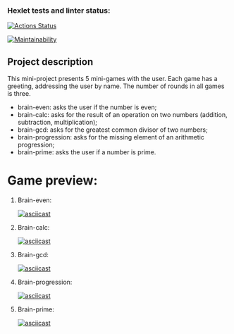 ### Hexlet tests and linter status:

[![Actions Status](https://github.com/elen-oz/frontend-project-lvl1/workflows/hexlet-check/badge.svg)](https://github.com/elen-oz/frontend-project-lvl1/actions)

[![Maintainability](https://api.codeclimate.com/v1/badges/6922be521c7684d6c6c9/maintainability)](https://codeclimate.com/github/elen-oz/frontend-project-lvl1/maintainability)


## Project description


This mini-project presents 5 mini-games with the user. Each game has a greeting, addressing the user by name.
The number of rounds in all games is three.


- brain-even: asks the user if the number is even;
- brain-calc: asks for the result of an operation on two numbers (addition, subtraction, multiplication);
- brain-gcd: asks for the greatest common divisor of two numbers;
- brain-progression: asks for the missing element of an arithmetic progression;
- brain-prime: asks the user if a number is prime.

# Game preview:

1. Brain-even:

   [![asciicast](https://asciinema.org/a/dINm1rGOXU9avf0Wrvn4U4GeS.svg)](https://asciinema.org/a/dINm1rGOXU9avf0Wrvn4U4GeS)

2. Brain-calc:

   [![asciicast](https://asciinema.org/a/LVXgzff0EnCWJbOYvaYasbkie.svg)](https://asciinema.org/a/LVXgzff0EnCWJbOYvaYasbkie)

3. Brain-gcd:

   [![asciicast](https://asciinema.org/a/yydJZZlz9yiwOlNNAcHaLibQq.svg)](https://asciinema.org/a/yydJZZlz9yiwOlNNAcHaLibQq)

4. Brain-progression:

   [![asciicast](https://asciinema.org/a/dis6YezCRGtsdZuqsMA81U76W.svg)](https://asciinema.org/a/dis6YezCRGtsdZuqsMA81U76W)

5. Brain-prime:

   [![asciicast](https://asciinema.org/a/5ljg2Bw3meFKNL9MVR9lfnbup.svg)](https://asciinema.org/a/5ljg2Bw3meFKNL9MVR9lfnbup)
